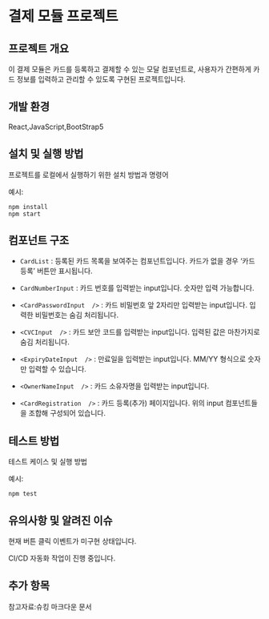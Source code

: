 # 결제 모듈 프로젝트

## 프로젝트 개요

이 결제 모듈은 카드를 등록하고 결제할 수 있는 모달 컴포넌트로, 사용자가 간편하게 카드 정보를 입력하고 관리할 수 있도록 구현된 프로젝트입니다.


## 개발 환경

React,JavaScript,BootStrap5

## 설치 및 실행 방법

프로젝트를 로컬에서 실행하기 위한 설치 방법과 명령어

예시:
```
npm install
npm start
```

## 컴포넌트 구조
 
- `CardList` : 등록된 카드 목록을 보여주는 컴포넌트입니다. 카드가 없을 경우 ‘카드 등록’ 버튼만 표시됩니다.

- `CardNumberInput` : 카드 번호를 입력받는 input입니다. 숫자만 입력 가능합니다.

- `<CardPasswordInput  />` : 카드 비밀번호 앞 2자리만 입력받는 input입니다. 입력한 비밀번호는 숨김 처리됩니다.

- `<CVCInput  />` : 카드 보안 코드를 입력받는 input입니다. 입력된 값은 마찬가지로 숨김 처리됩니다.

- `<ExpiryDateInput  />` : 만료일을 입력받는 input입니다. MM/YY 형식으로 숫자만 입력할 수 있습니다.

- `<OwnerNameInput  />` : 카드 소유자명을 입력받는 input입니다.

- `<CardRegistration  />` : 카드 등록(추가) 페이지입니다. 위의 input 컴포넌트들을 조합해 구성되어 있습니다.

## 테스트 방법

테스트 케이스 및 실행 방법

예시:
```
npm test
```

## 유의사항 및 알려진 이슈

현재 버튼 클릭 이벤트가 미구현 상태입니다.

CI/CD 자동화 작업이 진행 중입니다.


## 추가 항목

참고자료:슈킹 마크다운 문서
